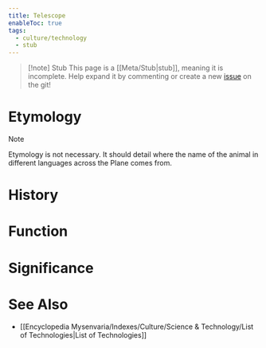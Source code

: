 ```yaml
---
title: Telescope
enableToc: true
tags:
  - culture/technology
  - stub
---
```


> [!note] Stub
> This page is a [[Meta/Stub|stub]], meaning it is incomplete. Help expand it by commenting or create a new [issue](https://github.com/RagtimeGal/quartz--encyclopedia-mysenvaria/issues/new/choose) on the git!


# Etymology

> [!note]
> Etymology is not necessary. It should detail where the name of the animal in different languages across the Plane comes from.
# History

# Function

# Significance

# See Also
- [[Encyclopedia Mysenvaria/Indexes/Culture/Science & Technology/List of Technologies|List of Technologies]]